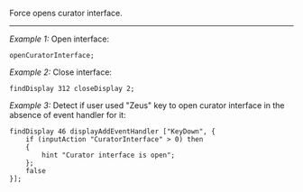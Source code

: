 Force opens curator interface.


---
*Example 1:*
Open interface:

```sqf
openCuratorInterface;
```

*Example 2:*
Close interface:

```sqf
findDisplay 312 closeDisplay 2;
```

*Example 3:*
Detect if user used "Zeus" key to open curator interface in the absence of event handler for it:

```sqf
findDisplay 46 displayAddEventHandler ["KeyDown", {
	if (inputAction "CuratorInterface" > 0) then
	{
		hint "Curator interface is open";
	};
	false
}];
```